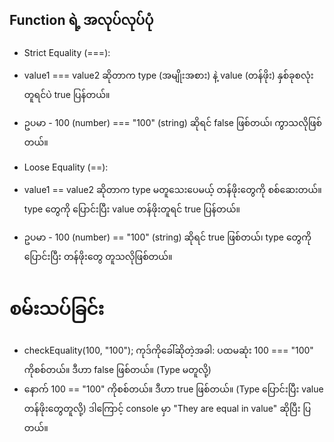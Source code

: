## Function ရဲ့ အလုပ်လုပ်ပုံ

* Strict Equality (===):

* value1 === value2 ဆိုတာက type (အမျိုးအစား) နဲ့ value (တန်ဖိုး) နှစ်ခုစလုံး တူရင်ပဲ true ပြန်တယ်။
* ဥပမာ - 100 (number) === "100" (string) ဆိုရင် false ဖြစ်တယ်၊ ကွာသလိုဖြစ်တယ်။

* Loose Equality (==):

* value1 == value2 ဆိုတာက type မတူသေးပေမယ့် တန်ဖိုးတွေကို စစ်ဆေးတယ်။ type တွေကို ပြောင်းပြီး value တန်ဖိုးတူရင် true ပြန်တယ်။
* ဥပမာ - 100 (number) == "100" (string) ဆိုရင် true ဖြစ်တယ်၊ type တွေကို ပြောင်းပြီး တန်ဖိုးတွေ တူသလိုဖြစ်တယ်။

# စမ်းသပ်ခြင်း
* checkEquality(100, "100"); ကုဒ်ကိုခေါ်ဆိုတဲ့အခါ:
ပထမဆုံး 100 === "100" ကိုစစ်တယ်။ ဒီဟာ false ဖြစ်တယ်။ (Type မတူလို့)
* နောက် 100 == "100" ကိုစစ်တယ်။ ဒီဟာ true ဖြစ်တယ်။ (Type ပြောင်းပြီး value တန်ဖိုးတွေတူလို့)
ဒါကြောင့် console မှာ "They are equal in value" ဆိုပြီး ပြတယ်။